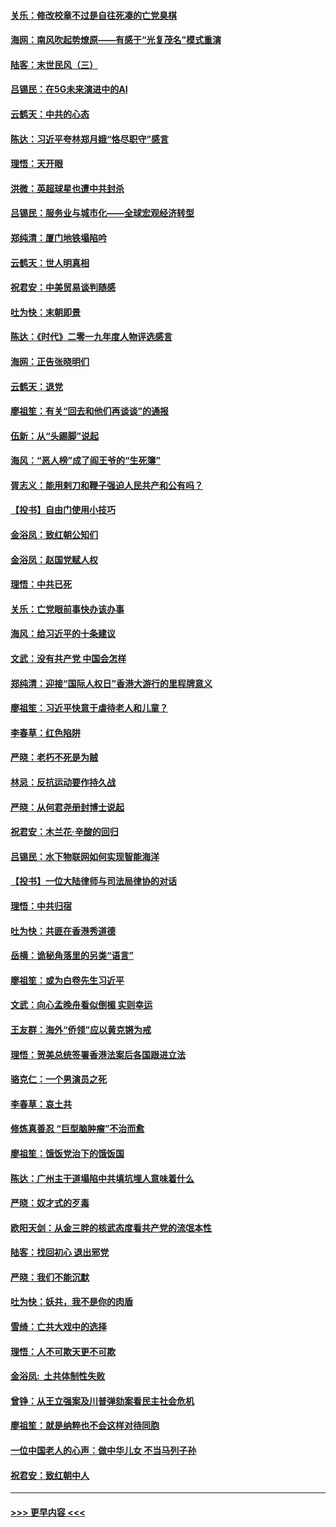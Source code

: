 #### [关乐：修改校章不过是自往死凑的亡党臭棋](../pages/nsc993/n11735097.md?t=12201955) 
#### [海网：南风吹起势燎原——有感于“光复茂名”模式重演](../pages/nsc993/n11732308.md?t=12201955) 
#### [陆客：末世民风（三）](../pages/nsc993/n11732211.md?t=12201955) 
#### [吕锡民：在5G未来演进中的AI](../pages/nsc993/n11730010.md?t=12201955) 
#### [云鹤天：中共的心态](../pages/nsc993/n11729906.md?t=12201955) 
#### [陈达：习近平夸林郑月娥“恪尽职守”感言](../pages/nsc993/n11729881.md?t=12201955) 
#### [理悟：天开眼](../pages/nsc993/n11729699.md?t=12201955) 
#### [洪微：英超球星也遭中共封杀](../pages/nsc993/n11727243.md?t=12201955) 
#### [吕锡民：服务业与城市化——全球宏观经济转型](../pages/nsc993/n11725845.md?t=12201955) 
#### [郑纯清：厦门地铁塌陷吟](../pages/nsc993/n11725813.md?t=12201955) 
#### [云鹤天：世人明真相](../pages/nsc993/n11725621.md?t=12201955) 
#### [祝君安：中美贸易谈判随感](../pages/nsc993/n11725609.md?t=12201955) 
#### [吐为快：末朝即景](../pages/nsc993/n11723365.md?t=12201955) 
#### [陈达：《时代》二零一九年度人物评选感言](../pages/nsc993/n11723337.md?t=12201955) 
#### [海网：正告张晓明们](../pages/nsc993/n11723228.md?t=12201955) 
#### [云鹤天：退党](../pages/nsc993/n11723056.md?t=12201955) 
#### [廖祖笙：有关“回去和他们再谈谈”的通报](../pages/nsc993/n11722442.md?t=12201955) 
#### [伍新：从“头踢脚”说起](../pages/nsc993/n11722429.md?t=12201955) 
#### [海风：“恶人榜”成了阎王爷的“生死簿”](../pages/nsc993/n11722272.md?t=12201955) 
#### [胥志义：能用剌刀和鞭子强迫人民共产和公有吗？](../pages/nsc993/n11720569.md?t=12201955) 
#### [【投书】自由门使用小技巧](../pages/nsc993/n11720180.md?t=12201955) 
#### [金浴凤：致红朝公知们](../pages/nsc993/n11720563.md?t=12201955) 
#### [金浴凤：赵国党赋人权](../pages/nsc993/n11720533.md?t=12201955) 
#### [理悟：中共已死](../pages/nsc993/n11720233.md?t=12201955) 
#### [关乐：亡党眼前事快办该办事](../pages/nsc993/n11719160.md?t=12201955) 
#### [海风：给习近平的十条建议](../pages/nsc993/n11717616.md?t=12201955) 
#### [文武：没有共产党 中国会怎样](../pages/nsc993/n11717584.md?t=12201955) 
#### [郑纯清：迎接“国际人权日”香港大游行的里程牌意义](../pages/nsc993/n11717417.md?t=12201955) 
#### [廖祖笙：习近平快意于虐待老人和儿童？](../pages/nsc993/n11715313.md?t=12201955) 
#### [李春草：红色陷阱](../pages/nsc993/n11715029.md?t=12201955) 
#### [严晓：老朽不死是为贼](../pages/nsc993/n11712910.md?t=12201955) 
#### [林忌：反抗运动要作持久战](../pages/nsc993/n11712623.md?t=12201955) 
#### [严晓：从何君尧册封博士说起](../pages/nsc993/n11712465.md?t=12201955) 
#### [祝君安：木兰花·辛酸的回归](../pages/nsc993/n11712381.md?t=12201955) 
#### [吕锡民：水下物联网如何实现智能海洋](../pages/nsc993/n11711158.md?t=12201955) 
#### [【投书】一位大陆律师与司法局律协的对话](../pages/nsc993/n11709675.md?t=12201955) 
#### [理悟：中共归宿](../pages/nsc993/n11710059.md?t=12201955) 
#### [吐为快：共匪在香港秀道德](../pages/nsc993/n11709979.md?t=12201955) 
#### [岳横：诡秘角落里的另类“语言”](../pages/nsc993/n11709792.md?t=12201955) 
#### [廖祖笙：或为白卷先生习近平](../pages/nsc993/n11708330.md?t=12201955) 
#### [文武：向心孟晚舟看似倒楣 实则幸运](../pages/nsc993/n11708236.md?t=12201955) 
#### [王友群：海外“侨领”应以黄克锵为戒](../pages/nsc993/n11706176.md?t=12201955) 
#### [理悟：贺美总统签署香港法案后各国跟进立法](../pages/nsc993/n11706853.md?t=12201955) 
#### [骆克仁：一个男演员之死](../pages/nsc993/n11706677.md?t=12201955) 
#### [李春草：哀土共](../pages/nsc993/n11706255.md?t=12201955) 
#### [修炼真善忍 “巨型脑肿瘤”不治而愈](../pages/nsc993/n11705340.md?t=12201955) 
#### [廖祖笙：饿饭党治下的饿饭国](../pages/nsc993/n11705085.md?t=12201955) 
#### [陈达：广州主干道塌陷中共填坑埋人意味着什么](../pages/nsc993/n11705046.md?t=12201955) 
#### [严晓：奴才式的歹毒](../pages/nsc993/n11704826.md?t=12201955) 
#### [欧阳天剑：从金三胖的核武态度看共产党的流氓本性](../pages/nsc993/n11702238.md?t=12201955) 
#### [陆客：找回初心 退出邪党](../pages/nsc993/n11702213.md?t=12201955) 
#### [严晓：我们不能沉默](../pages/nsc993/n11702110.md?t=12201955) 
#### [吐为快：妖共，我不是你的肉盾](../pages/nsc993/n11701366.md?t=12201955) 
#### [雪绮：亡共大戏中的选择](../pages/nsc993/n11699922.md?t=12201955) 
#### [理悟：人不可欺天更不可欺](../pages/nsc993/n11699657.md?t=12201955) 
#### [金浴凤:  土共体制性失败](../pages/nsc993/n11699361.md?t=12201955) 
#### [曾铮：从王立强案及川普弹劾案看民主社会危机](../pages/nsc993/n11699318.md?t=12201955) 
#### [廖祖笙：就是纳粹也不会这样对待同胞](../pages/nsc993/n11697658.md?t=12201955) 
#### [一位中国老人的心声：做中华儿女 不当马列子孙](../pages/nsc993/n11697525.md?t=12201955) 
#### [祝君安：致红朝中人](../pages/nsc993/n11697518.md?t=12201955) 

----
#### [ >>> 更早内容 <<< ](../indexes/nsc993-earlier.md)
